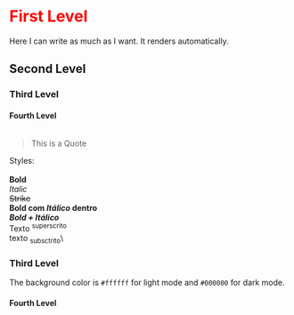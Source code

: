 # First Level

Here I can write as much as I want. It renders automatically.

## Second Level

### Third Level

#### Fourth Level

<hr>

> This is a Quote

Styles:\
\
**Bold**\
_Italic_\
~~Strike~~\
**Bold com _Itálico_ dentro**\
**_Bold + Itálico_**\
Texto <sup>superscrito</sup>\
texto <sub>subsctrito</sub>\

### Third Level

The background color is `#ffffff` for light mode and `#000000` for dark mode.

#### Fourth Level

<style>

    h1{
        color:red;
    }
    hr{
        background-color:var(--accent);
    }

</style>
